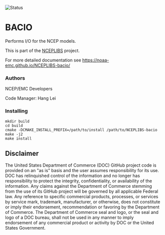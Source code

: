 ![Status](https://github.com/NOAA-EMC/NCEPLIBS-sp/workflows/Build%20and%20Test/badge.svg)

# BACIO

Performs I/O for the NCEP models.

This is part of the [NCEPLIBS](https://github.com/NOAA-EMC/NCEPLIBS)
project.

For more detailed documentation see
https://noaa-emc.github.io/NCEPLIBS-bacio/

### Authors

NCEP/EMC Developers

Code Manager: Hang Lei

### Installing

```
mkdir build
cd build
cmake -DCMAKE_INSTALL_PREFIX=/path/to/install /path/to/NCEPLIBS-bacio
make -j2
make install
```

## Disclaimer

The United States Department of Commerce (DOC) GitHub project code is
provided on an "as is" basis and the user assumes responsibility for
its use. DOC has relinquished control of the information and no longer
has responsibility to protect the integrity, confidentiality, or
availability of the information. Any claims against the Department of
Commerce stemming from the use of its GitHub project will be governed
by all applicable Federal law. Any reference to specific commercial
products, processes, or services by service mark, trademark,
manufacturer, or otherwise, does not constitute or imply their
endorsement, recommendation or favoring by the Department of
Commerce. The Department of Commerce seal and logo, or the seal and
logo of a DOC bureau, shall not be used in any manner to imply
endorsement of any commercial product or activity by DOC or the United
States Government.
